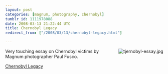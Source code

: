 ```yaml
---
layout: post
categories: [magnum, photography, chernobyl]
tumblr_id: 1111978088  
date: 2008-03-13 21:22:44 UTC
title: Chernobyl Legacy
redirect_from: ["/2008/03/13/chernobyl-legacy.html"]

---
```


<a href="http://inmotion.magnumphotos.com/essays/Chernobyl"><img src='/attachments/2008/03/tjernobyl-essay.jpg' alt='tjernobyl-essay.jpg' align="right" /></a>Very touching essay on Chernobyl victims by Magnum photographer Paul Fusco.

<a href="http://inmotion.magnumphotos.com/essays/Chernobyl">Chernobyl Legacy</a>
